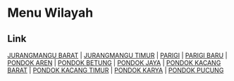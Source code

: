 # Menu Wilayah

## Link

[JURANGMANGU BARAT](https://github.com/gigit-pemilu/pemilu-2024-36-banten/tree/main/pileg-dpr/hitung-suara/sub/36-banten/sub/74-kota-tangerang-selatan/sub/03-pondok-aren/sub/1010-jurangmangu-barat)
 | 
[JURANGMANGU TIMUR](https://github.com/gigit-pemilu/pemilu-2024-36-banten/tree/main/pileg-dpr/hitung-suara/sub/36-banten/sub/74-kota-tangerang-selatan/sub/03-pondok-aren/sub/1011-jurangmangu-timur)
 | 
[PARIGI](https://github.com/gigit-pemilu/pemilu-2024-36-banten/tree/main/pileg-dpr/hitung-suara/sub/36-banten/sub/74-kota-tangerang-selatan/sub/03-pondok-aren/sub/1008-parigi)
 | 
[PARIGI BARU](https://github.com/gigit-pemilu/pemilu-2024-36-banten/tree/main/pileg-dpr/hitung-suara/sub/36-banten/sub/74-kota-tangerang-selatan/sub/03-pondok-aren/sub/1009-parigi-baru)
 | 
[PONDOK AREN](https://github.com/gigit-pemilu/pemilu-2024-36-banten/tree/main/pileg-dpr/hitung-suara/sub/36-banten/sub/74-kota-tangerang-selatan/sub/03-pondok-aren/sub/1005-pondok-aren)
 | 
[PONDOK BETUNG](https://github.com/gigit-pemilu/pemilu-2024-36-banten/tree/main/pileg-dpr/hitung-suara/sub/36-banten/sub/74-kota-tangerang-selatan/sub/03-pondok-aren/sub/1001-pondok-betung)
 | 
[PONDOK JAYA](https://github.com/gigit-pemilu/pemilu-2024-36-banten/tree/main/pileg-dpr/hitung-suara/sub/36-banten/sub/74-kota-tangerang-selatan/sub/03-pondok-aren/sub/1004-pondok-jaya)
 | 
[PONDOK KACANG BARAT](https://github.com/gigit-pemilu/pemilu-2024-36-banten/tree/main/pileg-dpr/hitung-suara/sub/36-banten/sub/74-kota-tangerang-selatan/sub/03-pondok-aren/sub/1006-pondok-kacang-barat)
 | 
[PONDOK KACANG TIMUR](https://github.com/gigit-pemilu/pemilu-2024-36-banten/tree/main/pileg-dpr/hitung-suara/sub/36-banten/sub/74-kota-tangerang-selatan/sub/03-pondok-aren/sub/1007-pondok-kacang-timur)
 | 
[PONDOK KARYA](https://github.com/gigit-pemilu/pemilu-2024-36-banten/tree/main/pileg-dpr/hitung-suara/sub/36-banten/sub/74-kota-tangerang-selatan/sub/03-pondok-aren/sub/1003-pondok-karya)
 | 
[PONDOK PUCUNG](https://github.com/gigit-pemilu/pemilu-2024-36-banten/tree/main/pileg-dpr/hitung-suara/sub/36-banten/sub/74-kota-tangerang-selatan/sub/03-pondok-aren/sub/1002-pondok-pucung)

